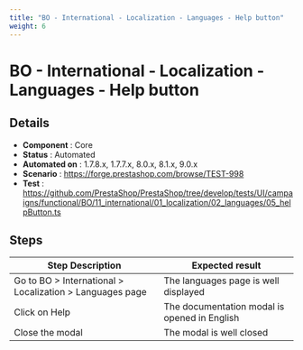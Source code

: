 ```yaml
---
title: "BO - International - Localization - Languages - Help button"
weight: 6
---
```


# BO - International - Localization - Languages - Help button
## Details
* **Component** : Core
* **Status** : Automated
* **Automated on** : 1.7.8.x, 1.7.7.x, 8.0.x, 8.1.x, 9.0.x
* **Scenario** : https://forge.prestashop.com/browse/TEST-998
* **Test** : https://github.com/PrestaShop/PrestaShop/tree/develop/tests/UI/campaigns/functional/BO/11_international/01_localization/02_languages/05_helpButton.ts

## Steps
| Step Description | Expected result |
| ----- | ----- |
| Go to BO > International > Localization > Languages page | The languages page is well displayed |
| Click on Help | The documentation modal is opened in English |
| Close the modal | The modal is well closed |